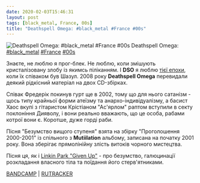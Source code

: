 ```yaml
---
date: 2020-02-03T15:46:31
layout: post
tags: [black_metal, France, 00s]
title: "Deathspell Omega: #black_metal #France #00s"
---
```

![Deathspell Omega: #black_metal #France #00s](https://res.cloudinary.com/vast-space-unexplored/image/upload/photos/photo_872_03-02-2020_15-46-31.jpg)
Deathspell Omega: [#black_metal](/tags/#black_metal) [#France](/tags/#France) [#00s](/tags/#00s)

Знаєте, не люблю я прог-блек. Не люблю, коли змішують кристалізовану злобу із якимсь піліканням. І **DSO** я люблю [тієї епохи](/2019-11-04-deathspell-omega--black-metal-raw-black-metal-france), коли їх співаком був Шазул. 2008 року **Deathspell Omega** перевидали деякий рідкісний матеріал на двох CD-збірках.

Співак Фредерік покинув гурт ще в 2002, тому що для нього сатанізм - щось типу крайньої форми атеїзму та анархо-індивідуалізму, а басист Хаос вкупі з гітаристом Крістіаном &quot;Ас&#39;ярлом&quot; раптом вступили в секту поклоніння Дияволу, і вони реально вважають, що це особа, рабами котрої вони є. Коротше, дуже горді раби.

Пісня &quot;Безумство вищого ступеня&quot; взята на збірку &quot;Проголошення 2000-2001&quot; із спільного з **Mutiilation** альбому, записана на початку 2001 року. Вона зберігає прямолінійну злість витоків чорного мистецтва.

Пісня ця, як і [Linkin Park &quot;Given Up&quot;](/2020-02-03-linkin-park--alternative-rock-usa-california-00s) - про безумство, галюцинації розкладання власного тіла та поїдання його стерв&#39;ятниками.

[BANDCAMP](https://deathspellomega.bandcamp.com/album/manifestations-2000-2001) \| [RUTRACKER](https://rutracker.org/forum/viewtopic.php?t=2974278)